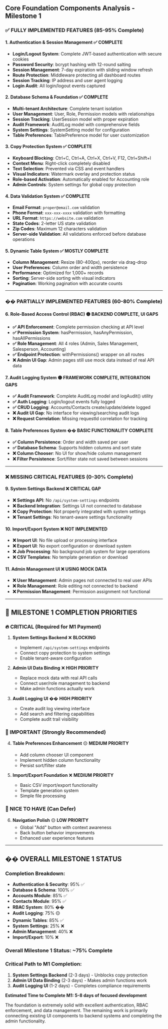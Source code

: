 ## **Core Foundation Components Analysis - Milestone 1**

### **✅ FULLY IMPLEMENTED FEATURES (85-95% Complete)**

#### **1. Authentication & Session Management** ✅ **COMPLETE**
- **Login/Logout System**: Complete JWT-based authentication with secure cookies
- **Password Security**: bcrypt hashing with 12-round salting
- **Session Management**: 7-day expiration with sliding window refresh
- **Route Protection**: Middleware protecting all dashboard routes
- **Session Tracking**: IP address and user agent logging
- **Login Audit**: All login/logout events captured

#### **2. Database Schema & Foundation** ✅ **COMPLETE**
- **Multi-tenant Architecture**: Complete tenant isolation
- **User Management**: User, Role, Permission models with relationships
- **Session Tracking**: UserSession model with proper expiration
- **Audit Framework**: AuditLog model with comprehensive fields
- **System Settings**: SystemSetting model for configuration
- **Table Preferences**: TablePreference model for user customization

#### **3. Copy Protection System** ✅ **COMPLETE**
- **Keyboard Blocking**: Ctrl+C, Ctrl+A, Ctrl+X, Ctrl+V, F12, Ctrl+Shift+I
- **Context Menu**: Right-click completely disabled
- **Text Selection**: Prevented via CSS and event handlers
- **Visual Indicators**: Watermark overlay and protection status
- **Role-based Activation**: Automatically enabled for Accounting role
- **Admin Controls**: System settings for global copy protection

#### **4. Data Validation System** ✅ **COMPLETE**
- **Email Format**: `proper@email.com` validation
- **Phone Format**: `xxx-xxx-xxxx` validation with formatting
- **URL Format**: `https://website.com` validation
- **State Codes**: 2-letter US state validation
- **Zip Codes**: Maximum 12 characters validation
- **Server-side Validation**: All validations enforced before database operations

#### **5. Dynamic Table System** ✅ **MOSTLY COMPLETE**
- **Column Management**: Resize (80-400px), reorder via drag-drop
- **User Preferences**: Column order and width persistence
- **Performance**: Optimized for 1,000+ records
- **Sorting**: Server-side sorting with visual indicators
- **Pagination**: Working pagination with accurate counts

---

### **�� PARTIALLY IMPLEMENTED FEATURES (60-80% Complete)**

#### **6. Role-Based Access Control (RBAC)** 🟡 **BACKEND COMPLETE, UI GAPS**
- **✅ API Enforcement**: Complete permission checking at API level
- **✅ Permission System**: hasPermission, hasAnyPermission, hasAllPermissions
- **✅ Role Management**: All 4 roles (Admin, Sales Management, Salesperson, Accounting)
- **✅ Endpoint Protection**: withPermissions() wrapper on all routes
- **❌ Admin UI Gap**: Admin pages still use mock data instead of real API data

#### **7. Audit Logging System** 🟡 **FRAMEWORK COMPLETE, INTEGRATION GAPS**
- **✅ Audit Framework**: Complete AuditLog model and logAudit() utility
- **✅ Auth Logging**: Login/logout events fully logged
- **✅ CRUD Logging**: Accounts/Contacts create/update/delete logged
- **❌ Audit UI Gap**: No interface for viewing/searching audit logs
- **❌ Request Correlation**: Missing requestId correlation for tracking

#### **8. Table Preferences System** �� **BASIC FUNCTIONALITY COMPLETE**
- **✅ Column Persistence**: Order and width saved per user
- **✅ Database Schema**: Supports hidden columns and sort state
- **❌ Column Chooser**: No UI for show/hide column management
- **❌ Filter Persistence**: Sort/filter state not saved between sessions

---

### **❌ MISSING CRITICAL FEATURES (0-30% Complete)**

#### **9. System Settings Backend** ❌ **CRITICAL GAP**
- **❌ Settings API**: No `/api/system-settings` endpoints
- **❌ Backend Integration**: Settings UI not connected to database
- **❌ Copy Protection**: Not properly integrated with system settings
- **❌ Tenant Settings**: No tenant-aware settings functionality

#### **10. Import/Export System** ❌ **NOT IMPLEMENTED**
- **❌ Import UI**: No file upload or processing interface
- **❌ Export UI**: No export configuration or download system
- **❌ Job Processing**: No background job system for large operations
- **❌ CSV Templates**: No template generation or download

#### **11. Admin Management UI** ❌ **USING MOCK DATA**
- **❌ User Management**: Admin pages not connected to real user APIs
- **❌ Role Management**: Role editing not connected to backend
- **❌ Permission Management**: Permission assignment not functional

---

## **🎯 MILESTONE 1 COMPLETION PRIORITIES**

### **🔥 CRITICAL (Required for M1 Payment)**

1. **System Settings Backend** ❌ **BLOCKING**
   - Implement `/api/system-settings` endpoints
   - Connect copy protection to system settings
   - Enable tenant-aware configuration

2. **Admin UI Data Binding** ❌ **HIGH PRIORITY**
   - Replace mock data with real API calls
   - Connect user/role management to backend
   - Make admin functions actually work

3. **Audit Logging UI** �� **HIGH PRIORITY**
   - Create audit log viewing interface
   - Add search and filtering capabilities
   - Complete audit trail visibility

### **🔶 IMPORTANT (Strongly Recommended)**

4. **Table Preferences Enhancement** 🟡 **MEDIUM PRIORITY**
   - Add column chooser UI component
   - Implement hidden column functionality
   - Persist sort/filter state

5. **Import/Export Foundation** ❌ **MEDIUM PRIORITY**
   - Basic CSV import/export functionality
   - Template generation system
   - Simple file processing

### **🔷 NICE TO HAVE (Can Defer)**

6. **Navigation Polish** 🟡 **LOW PRIORITY**
   - Global "Add" button with context awareness
   - Back button behavior improvements
   - Enhanced user experience features

---

## **�� OVERALL MILESTONE 1 STATUS**

### **Completion Breakdown:**
- **Authentication & Security**: 95% ✅
- **Database & Schema**: 100% ✅
- **Accounts Module**: 85% ✅
- **Contacts Module**: 95% ✅
- **RBAC System**: 80% ��
- **Audit Logging**: 75% 🟡
- **Dynamic Tables**: 85% ✅
- **System Settings**: 25% ❌
- **Admin Management**: 40% ❌
- **Import/Export**: 10% ❌

### **Overall Milestone 1 Status: ~75% Complete**

### **Critical Path to M1 Completion:**
1. **System Settings Backend** (2-3 days) - Unblocks copy protection
2. **Admin UI Data Binding** (2-3 days) - Makes admin functions work
3. **Audit Logging UI** (1-2 days) - Completes compliance requirements

**Estimated Time to Complete M1: 5-8 days of focused development**

The foundation is extremely solid with excellent authentication, RBAC enforcement, and data management. The remaining work is primarily connecting existing UI components to backend systems and completing the admin functionality.